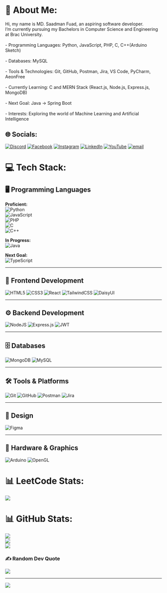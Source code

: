 
# 💫 About Me:
Hi, my name is MD. Saadman Fuad, an aspiring software developer.<br>I’m currently pursuing my Bachelors in Computer Science and Engineering at Brac University.<br><br>- Programming Languages: Python, JavaScript, PHP, C, C++(Arduino Sketch)<br><br>- Databases: MySQL<br><br>- Tools & Technologies: Git, GitHub, Postman, Jira, VS Code, PyCharm, AeonFree<br><br>- Currently Learning: C and MERN Stack (React.js, Node.js, Express.js, MongoDB)<br><br>- Next Goal: Java → Spring Boot<br><br>- Interests: Exploring the world of Machine Learning and Artificial Intelligence


## 🌐 Socials:
[![Discord](https://img.shields.io/badge/Discord-%237289DA.svg?logo=discord&logoColor=white)](https://discord.gg/https://discord.gg/KRpxVTQTwF) [![Facebook](https://img.shields.io/badge/Facebook-%231877F2.svg?logo=Facebook&logoColor=white)](https://facebook.com/https://facebook.com/Saadman.Fuad.1999) [![Instagram](https://img.shields.io/badge/Instagram-%23E4405F.svg?logo=Instagram&logoColor=white)](https://instagram.com/https://instagram.com/saadman_fuad) [![LinkedIn](https://img.shields.io/badge/LinkedIn-%230077B5.svg?logo=linkedin&logoColor=white)](https://linkedin.com/in/https://linkedin.com/in/saadmanfuad) [![YouTube](https://img.shields.io/badge/YouTube-%23FF0000.svg?logo=YouTube&logoColor=white)](https://youtube.com/@https://youtube.com/@MD.SaadmanFuad) [![email](https://img.shields.io/badge/Email-D14836?logo=gmail&logoColor=white)](mailto:md.saadman.fuad@gmail.com) 

# 💻 Tech Stack:
## 🖥️ Programming Languages   

**Proficient:**  
![Python](https://img.shields.io/badge/python-3670A0?style=for-the-badge&logo=python&logoColor=ffdd54)  
![JavaScript](https://img.shields.io/badge/javascript-%23323330.svg?style=for-the-badge&logo=javascript&logoColor=%23F7DF1E)  
![PHP](https://img.shields.io/badge/php-%23777BB4.svg?style=for-the-badge&logo=php&logoColor=white)  
![C](https://img.shields.io/badge/c-%2300599C.svg?style=for-the-badge&logo=c&logoColor=white)  
![C++](https://img.shields.io/badge/c++-%2300599C.svg?style=for-the-badge&logo=c%2B%2B&logoColor=white)  

**In Progress:**  
![Java](https://img.shields.io/badge/java-%23ED8B00.svg?style=for-the-badge&logo=openjdk&logoColor=white)  

**Next Goal:**  
![TypeScript](https://img.shields.io/badge/typescript-%23007ACC.svg?style=for-the-badge&logo=typescript&logoColor=white)  


---

## 🎨 Frontend Development  
![HTML5](https://img.shields.io/badge/html5-%23E34F26.svg?style=for-the-badge&logo=html5&logoColor=white)  ![CSS3](https://img.shields.io/badge/css3-%231572B6.svg?style=for-the-badge&logo=css3&logoColor=white)  ![React](https://img.shields.io/badge/react-%2320232a.svg?style=for-the-badge&logo=react&logoColor=%2361DAFB)  ![TailwindCSS](https://img.shields.io/badge/tailwindcss-%2338B2AC.svg?style=for-the-badge&logo=tailwind-css&logoColor=white)  ![DaisyUI](https://img.shields.io/badge/daisyui-5A0EF8?style=for-the-badge&logo=daisyui&logoColor=white)  

---

## ⚙️ Backend Development  
![NodeJS](https://img.shields.io/badge/node.js-6DA55F?style=for-the-badge&logo=node.js&logoColor=white)  ![Express.js](https://img.shields.io/badge/express.js-%23404d59.svg?style=for-the-badge&logo=express&logoColor=%2361DAFB)  ![JWT](https://img.shields.io/badge/JWT-black?style=for-the-badge&logo=JSON%20web%20tokens)  

---

## 🗄️ Databases  
![MongoDB](https://img.shields.io/badge/MongoDB-%234ea94b.svg?style=for-the-badge&logo=mongodb&logoColor=white)  ![MySQL](https://img.shields.io/badge/mysql-4479A1.svg?style=for-the-badge&logo=mysql&logoColor=white)  

---

## 🛠️ Tools & Platforms  
![Git](https://img.shields.io/badge/git-%23F05033.svg?style=for-the-badge&logo=git&logoColor=white)  ![GitHub](https://img.shields.io/badge/github-%23121011.svg?style=for-the-badge&logo=github&logoColor=white)  ![Postman](https://img.shields.io/badge/Postman-FF6C37?style=for-the-badge&logo=postman&logoColor=white)  ![Jira](https://img.shields.io/badge/jira-%230A0FFF.svg?style=for-the-badge&logo=jira&logoColor=white)  

---

## 🎨 Design  
![Figma](https://img.shields.io/badge/figma-%23F24E1E.svg?style=for-the-badge&logo=figma&logoColor=white)  

---

## 🔬 Hardware & Graphics  
![Arduino](https://img.shields.io/badge/-Arduino-00979D?style=for-the-badge&logo=Arduino&logoColor=white)  ![OpenGL](https://img.shields.io/badge/OpenGL-white?logo=OpenGL&style=for-the-badge)  

# 📊 LeetCode Stats:
![](https://leetcard.jacoblin.cool/MD_Saadman_Fuad?ext=heatmap)

# 📊 GitHub Stats:
![](https://github-readme-stats.vercel.app/api?username=MD-Saadman-Fuad&theme=merko&hide_border=false&include_all_commits=true&count_private=true)<br/>
![](https://nirzak-streak-stats.vercel.app/?user=MD-Saadman-Fuad&theme=merko&hide_border=false)<br/>
![](https://github-readme-stats.vercel.app/api/top-langs/?username=MD-Saadman-Fuad&theme=merko&hide_border=false&include_all_commits=true&count_private=true&layout=compact)

### ✍️ Random Dev Quote
![](https://quotes-github-readme.vercel.app/api?type=horizontal&theme=radical)

---
[![](https://visitcount.itsvg.in/api?id=MD-Saadman-Fuad&icon=0&color=0)](https://visitcount.itsvg.in)

